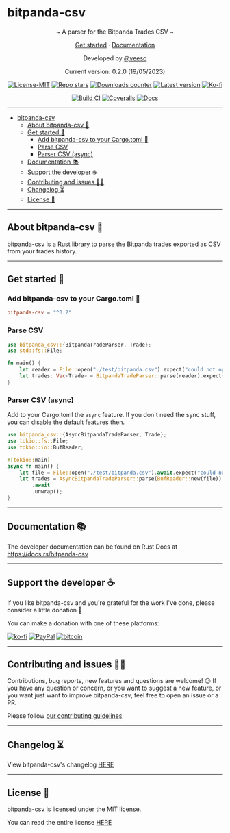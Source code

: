# bitpanda-csv

<p align="center">~ A parser for the Bitpanda Trades CSV ~</p>
<p align="center">
  <a href="#get-started-">Get started</a>
  ·
  <a href="https://docs.rs/bitpanda-csv" target="_blank">Documentation</a>
</p>

<p align="center">Developed by <a href="https://veeso.github.io/" target="_blank">@veeso</a></p>
<p align="center">Current version: 0.2.0 (19/05/2023)</p>

<p align="center">
  <a href="https://opensource.org/licenses/MIT"
    ><img
      src="https://img.shields.io/badge/License-MIT-teal.svg"
      alt="License-MIT"
  /></a>
  <a href="https://github.com/veeso/bitpanda-csv/stargazers"
    ><img
      src="https://img.shields.io/github/stars/veeso/bitpanda-csv.svg"
      alt="Repo stars"
  /></a>
  <a href="https://crates.io/crates/bitpanda-csv"
    ><img
      src="https://img.shields.io/crates/d/bitpanda-csv.svg"
      alt="Downloads counter"
  /></a>
  <a href="https://crates.io/crates/bitpanda-csv"
    ><img
      src="https://img.shields.io/crates/v/bitpanda-csv.svg"
      alt="Latest version"
  /></a>
  <a href="https://ko-fi.com/veeso">
    <img
      src="https://img.shields.io/badge/donate-ko--fi-red"
      alt="Ko-fi"
  /></a>
</p>
<p align="center">
  <a href="https://github.com/veeso/bitpanda-csv/actions"
    ><img
      src="https://github.com/veeso/bitpanda-csv/workflows/Build/badge.svg"
      alt="Build CI"
  /></a>
  <a href="https://coveralls.io/github/veeso/bitpanda-csv"
    ><img
      src="https://coveralls.io/repos/github/veeso/bitpanda-csv/badge.svg"
      alt="Coveralls"
  /></a>
  <a href="https://docs.rs/bitpanda-csv"
    ><img
      src="https://docs.rs/bitpanda-csv/badge.svg"
      alt="Docs"
  /></a>
</p>

---

- [bitpanda-csv](#bitpanda-csv)
  - [About bitpanda-csv 🐼](#about-bitpanda-csv-)
  - [Get started 🏁](#get-started-)
    - [Add bitpanda-csv to your Cargo.toml 🦀](#add-bitpanda-csv-to-your-cargotoml-)
    - [Parse CSV](#parse-csv)
    - [Parser CSV (async)](#parser-csv-async)
  - [Documentation 📚](#documentation-)
  - [Support the developer ☕](#support-the-developer-)
  - [Contributing and issues 🤝🏻](#contributing-and-issues-)
  - [Changelog ⏳](#changelog-)
  - [License 📃](#license-)

---

## About bitpanda-csv 🐼

bitpanda-csv is a Rust library to parse the Bitpanda trades exported as CSV from your trades history.

---

## Get started 🏁

### Add bitpanda-csv to your Cargo.toml 🦀

```toml
bitpanda-csv = "^0.2"
```

### Parse CSV

```rust
use bitpanda_csv::{BitpandaTradeParser, Trade};
use std::fs::File;

fn main() {
    let reader = File::open("./test/bitpanda.csv").expect("could not open CSV file");
    let trades: Vec<Trade> = BitpandaTradeParser::parse(reader).expect("failed to parse CSV");
}
```

### Parser CSV (async)

Add to your Cargo.toml the `async` feature.
If you don't need the sync stuff, you can disable the default features then.

```rust
use bitpanda_csv::{AsyncBitpandaTradeParser, Trade};
use tokio::fs::File;
use tokio::io::BufReader;

#[tokio::main]
async fn main() {
    let file = File::open("./test/bitpanda.csv").await.expect("could not open CSV file");
    let trades = AsyncBitpandaTradeParser::parse(BufReader::new(file))
        .await
        .unwrap();
}
```

---

## Documentation 📚

The developer documentation can be found on Rust Docs at <https://docs.rs/bitpanda-csv>

---

## Support the developer ☕

If you like bitpanda-csv and you're grateful for the work I've done, please consider a little donation 🥳

You can make a donation with one of these platforms:

[![ko-fi](https://img.shields.io/badge/Ko--fi-F16061?style=for-the-badge&logo=ko-fi&logoColor=white)](https://ko-fi.com/veeso)
[![PayPal](https://img.shields.io/badge/PayPal-00457C?style=for-the-badge&logo=paypal&logoColor=white)](https://www.paypal.me/chrisintin)
[![bitcoin](https://img.shields.io/badge/Bitcoin-ff9416?style=for-the-badge&logo=bitcoin&logoColor=white)](https://btc.com/bc1qvlmykjn7htz0vuprmjrlkwtv9m9pan6kylsr8w)

---

## Contributing and issues 🤝🏻

Contributions, bug reports, new features and questions are welcome! 😉
If you have any question or concern, or you want to suggest a new feature, or you want just want to improve bitpanda-csv, feel free to open an issue or a PR.

Please follow [our contributing guidelines](CONTRIBUTING.md)

---

## Changelog ⏳

View bitpanda-csv's changelog [HERE](CHANGELOG.md)

---

## License 📃

bitpanda-csv is licensed under the MIT license.

You can read the entire license [HERE](LICENSE)
